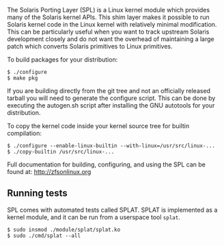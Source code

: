 The Solaris Porting Layer (SPL) is a Linux kernel module which provides
many of the Solaris kernel APIs.  This shim layer makes it possible to
run Solaris kernel code in the Linux kernel with relatively minimal
modification.  This can be particularly useful when you want to track
upstream Solaris development closely and do not want the overhead of
maintaining a large patch which converts Solaris primitives to Linux
primitives.

To build packages for your distribution:

    $ ./configure
    $ make pkg

If you are building directly from the git tree and not an officially
released tarball you will need to generate the configure script.
This can be done by executing the autogen.sh script after installing
the GNU autotools for your distribution.

To copy the kernel code inside your kernel source tree for builtin
compilation:

    $ ./configure --enable-linux-builtin --with-linux=/usr/src/linux-...
    $ ./copy-builtin /usr/src/linux-...

Full documentation for building, configuring, and using the SPL can
be found at: <http://zfsonlinux.org>

Running tests
-------------

SPL comes with automated tests called SPLAT. SPLAT is implemented
as a kernel module, and it can be run from a userspace tool `splat`.

    $ sudo insmod ./module/splat/splat.ko
    $ sudo ./cmd/splat --all
